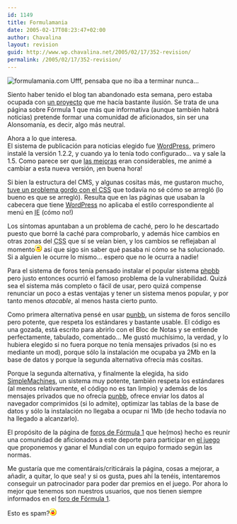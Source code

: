 ```yaml
---
id: 1149
title: Formulamania
date: 2005-02-17T08:23:47+02:00
author: Chavalina
layout: revision
guid: http://www.wp.chavalina.net/2005/02/17/352-revision/
permalink: /2005/02/17/352-revision/
---
```

<img class="imgizqda" src="http://www.formulamania.com/img/firmafm.jpg" alt="formulamania.com" /> Ufff, pensaba que no iba a terminar nunca&#8230;

Siento haber tenido el blog tan abandonado esta semana, pero estaba ocupada con <a href="http://www.formulamania.com" target="_blank">un proyecto</a> que me hac&iacute;a bastante ilusi&oacute;n. Se trata de una p&aacute;gina sobre F&oacute;rmula 1 que m&aacute;s que informativa (aunque tambi&eacute;n habr&aacute; noticias) pretende formar una comunidad de aficionados, sin ser una Alonsoman&iacute;a, es decir, algo m&aacute;s neutral.

Ahora a lo que interesa.  
El sistema de publicaci&oacute;n para noticias elegido fue <a href="http://www.wordpress.org/" target="_blank">WordPress</a>, primero instal&eacute; la versi&oacute;n 1.2.2, y cuando ya lo ten&iacute;a todo configurado&#8230; va y sale la 1.5. Como parece ser que <a href="http://zootropo.f2o.org/archivos/2005/02/15/wordpress-15-%c2%bfque-hay-de-nuevo-viejo/" target="_blank">las mejoras</a> eran considerables, me anim&eacute; a cambiar a esta nueva versi&oacute;n, &iexcl;en buena hora!

Si bien la estructura del CMS, y algunas cositas m&aacute;s, me gustaron mucho, <a href="http://www.isopixel.info/foro/viewtopic.php?t=125" target="_blank">tuve un problema gordo con el CSS</a> que todav&iacute;a no s&eacute; c&oacute;mo se arregl&oacute; (lo bueno es que se arregl&oacute;). Resulta que en las p&aacute;ginas que usaban la cabecera que tiene <a href="http://www.wordpress.org/" target="_blank">WordPress</a> no aplicaba el estilo correspondiente al men&uacute; en <acronym title="Internet Explorer">IE</acronym> (c&oacute;mo no!)

Los s&iacute;ntomas apuntaban a un problema de cach&eacute;, pero lo he descartado puesto que borr&eacute; la cach&eacute; para comprobarlo, y adem&aacute;s hice cambios en otras zonas del <acronym title="Cascade Style Sheets">CSS</acronym> que s&iacute; se ve&iacute;an bien, y los cambios se reflejaban al momento![emo](/imagenes/emoticonos/confuso.gif) as&iacute; que sigo sin saber qu&eacute; pasaba ni c&oacute;mo se ha solucionado. Si a alguien le ocurre lo mismo&#8230; espero que no le ocurra a nadie!

Para el sistema de foros ten&iacute;a pensado instalar el popular sistema <a href="http://www.phpbb.com/" target="_blank">phpbb</a> pero justo entonces ocurri&oacute; el famoso problema de la vulnerabilidad. Quiz&aacute; sea el sistema m&aacute;s completo o f&aacute;cil de usar, pero quiz&aacute; compense renunciar un poco a estas ventajas y tener un sistema menos popular, y por tanto menos _atacable_, al menos hasta cierto punto.

Como primera alternativa pens&eacute; en usar <a href="http://punbb.org/" target="_blank">punbb</a>, un sistema de foros sencillo pero potente, que respeta los est&aacute;ndares y bastante usable. El c&oacute;digo es una gozada, est&aacute; escrito para abrirlo con el Bloc de Notas y se entiende perfectamente, tabulado, comentado&#8230; Me gust&oacute; much&iacute;simo, la verdad, y lo hubiera elegido si no fuera porque no ten&iacute;a mensajes privados (si no es mediante un mod), porque s&oacute;lo la instalaci&oacute;n me ocupaba ya 2Mb en la base de datos y porque la segunda alternativa ofrec&iacute;a m&aacute;s cositas.

Porque la segunda alternativa, y finalmente la elegida, ha sido <a href="http://www.simplemachines.org/" target="_blank">SimpleMachines</a>, un sistema muy potente, tambi&eacute;n respeta los est&aacute;ndares (al menos relativamente, el c&oacute;digo no es tan limpio) y adem&aacute;s de los mensajes privados que no ofrec&iacute;a <a href="http://punbb.org/" target="_blank">punbb</a>, ofrece enviar los datos al navegador comprimidos (si lo admite), optimizar las tablas de la base de datos y s&oacute;lo la instalaci&oacute;n no llegaba a ocupar ni 1Mb (de hecho todav&iacute;a no ha llegado a alcanzarlo).

El prop&oacute;sito de la p&aacute;gina de <a href="http://www.formulamania.com/foros/index.php" target="_blank">foros de F&oacute;rmula 1</a> que he(mos) hecho es reunir una comunidad de aficionados a este deporte para participar en <a href="http://www.formulamania.com/juego/index.php" target="_blank">el juego</a> que proponemos y ganar el Mundial con un equipo formado seg&uacute;n las normas.

Me gustar&iacute;a que me coment&aacute;rais/critic&aacute;rais la p&aacute;gina, cosas a mejorar, a a&ntilde;adir, a quitar, lo que sea! y si os gusta, pues ah&iacute; la ten&eacute;is, intentaremos conseguir un patrocinador para poder dar premios en el juego. Por ahora lo mejor que tenemos son nuestros usuarios, que nos tienen siempre informados en el <a href="http://www.formulamania.com/foros/index.php?board=1.0" target="_blank">foro de F&oacute;rmula 1</a>.

Esto es spam?![emo](/imagenes/emoticonos/risa.gif)